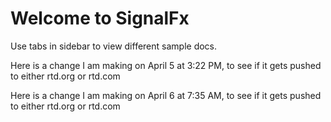# Welcome to SignalFx

Use tabs in sidebar to view different sample docs.

Here is a change I am making on April 5 at 3:22 PM, to see if it gets pushed to either rtd.org or rtd.com

Here is a change I am making on April 6 at 7:35 AM, to see if it gets pushed to either rtd.org or rtd.com

